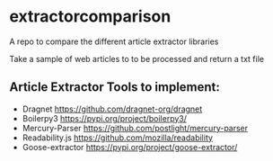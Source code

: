 # extractorcomparison
A repo to compare the different article extractor libraries

Take a sample of web articles to to be processed and return a txt file 

## Article Extractor Tools to implement:
 - Dragnet https://github.com/dragnet-org/dragnet
 - Boilerpy3 https://pypi.org/project/boilerpy3/
 - Mercury-Parser https://github.com/postlight/mercury-parser
 - Readability.js https://github.com/mozilla/readability
 - Goose-extractor https://pypi.org/project/goose-extractor/